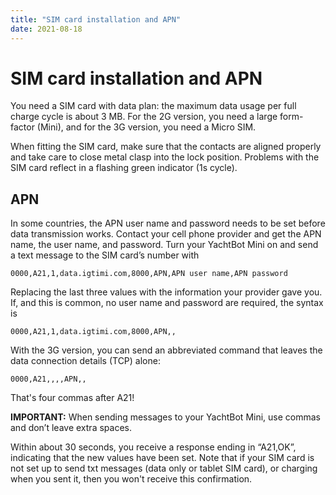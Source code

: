 ```yaml
---
title: "SIM card installation and APN"
date: 2021-08-18
---
```

# SIM card installation and APN

You need a SIM card with data plan: the maximum data usage per full charge cycle is about 3 MB. For the 2G version, you need a large form-factor (Mini), and for the 3G version, you need a Micro SIM.

  

When fitting the SIM card, make sure that the contacts are aligned properly and take care to close metal clasp into the lock position. Problems with the SIM card reflect in a flashing green indicator (1s cycle).

  

APN
---

In some countries, the APN user name and password needs to be set before data transmission works. Contact your cell phone provider and get the APN name, the user name, and password. Turn your YachtBot Mini on and send a text message to the SIM card’s number with  

```0000,A21,1,data.igtimi.com,8000,APN,APN user name,APN password```

Replacing the last three values with the information your provider gave you. If, and this is common, no user name and password are required, the syntax is  

```0000,A21,1,data.igtimi.com,8000,APN,,```

  

With the 3G version, you can send an abbreviated command that leaves the data connection details (TCP) alone: 

```0000,A21,,,,APN,,```

That's four commas after A21!

**IMPORTANT:** When sending messages to your YachtBot Mini, use commas and don’t leave extra spaces.

  

Within about 30 seconds, you receive a response ending in “A21,OK”, indicating that the new values have been set. Note that if your SIM card is not set up to send txt messages (data only or tablet SIM card), or charging when you sent it, then you won't receive this confirmation.